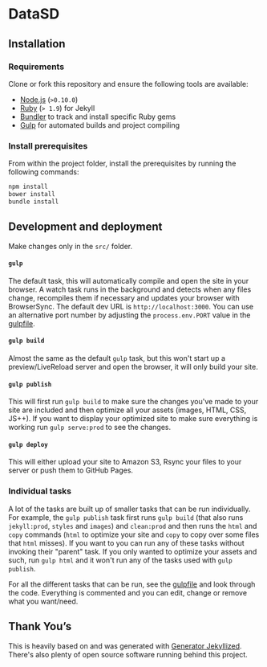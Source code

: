 # DataSD

## Installation

### Requirements

Clone or fork this repository and ensure the following tools are available:
- [Node.js](https://github.com/nodejs) (`>0.10.0`)
- [Ruby](https://github.com/ruby) (`> 1.9`)
for Jekyll
- [Bundler](https://github.com/bundler/bundler) to track and install specific Ruby gems
- [Gulp](https://github.com/gulpjs/gulp) for automated builds and project compiling

### Install prerequisites
From within the project folder, install the prerequisites by running the following commands:
```bash
npm install
bower install
bundle install
```

## Development and deployment

Make changes only in the `src/` folder.

#### `gulp`

The default task, this will automatically compile and open the site in your browser. A watch task runs in the background and detects when any files change, recompiles them if necessary and updates your browser with BrowserSync. The default dev URL is `http://localhost:3000`. You can use an alternative port number by adjusting the `process.env.PORT` value in the [gulpfile](gulpfile.js).


#### `gulp build`

Almost the same as the default `gulp` task, but this won't start up a preview/LiveReload server and open the browser, it will only build your site.

#### `gulp publish`

This will first run `gulp build` to make sure the changes you've made to your
site are included and then optimize all your assets (images, HTML, CSS, JS++).
If you want to display your optimized site to make sure everything is working
run `gulp serve:prod` to see the changes.

#### `gulp deploy`

This will either upload your site to Amazon S3, Rsync your files to your server
or push them to GitHub Pages.

### Individual tasks

A lot of the tasks are built up of smaller tasks that can be run individually.
For example, the `gulp publish` task first runs `gulp build` (that also runs
`jekyll:prod`, `styles` and `images`) and `clean:prod` and then runs the `html`
and `copy` commands (`html` to optimize your site and `copy` to copy over some
files that `html` misses). If you want to you can run any of these tasks without
invoking their "parent" task. If you only wanted to optimize your assets and
such, run `gulp html` and it won't run any of the tasks used with `gulp
publish`.

For all the different tasks that can be run, see the [gulpfile](gulpfile.js) and
look through the code. Everything is commented and you can edit, change or
remove what you want/need.


## Thank You’s
This is heavily based on and was generated with [Generator Jekyllized](https://github.com/sondr3/generator-jekyllized). There's also plenty of open source software running behind this project.
